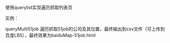 
使用querylist实现遍历抓取列表页


实例：

queryMulti51job 遍历抓取51job的公司及其位置，最终输出到csv文件（可上传到百度LBS），最终效果为baiduMap-51job.html

 
